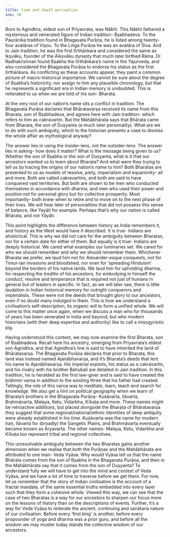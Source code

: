```yaml
---
title: time and depth perception
sno: 38
---
```


Born to Agnidhra, eldest son of Priyavrata, was Nābhi. This Nābhi fathered a mysterious and venerated figure of Indian tradition- Ṛṣabhadeva. To the Paurāṇika tradition found in Bhagavata Purāṇa, he is listed among twenty-four avatāras of Viṣṇu. To the Liṅga Purāṇa he was an avatāra of Śiva. And to Jain tradition, he was the first tīrthāṅkara and considered the same as Ikṣvāku, founder of the Aikṣvāku dynasty that much later birthed Rāma. Dr. Radhakrishnan found Ṛṣabha the tīrthāṅkara’s name in the Yajurveda, and also considered the Bhagavata Purāṇa to endorse his status as the first tīrthāṅkara. As conflicting as these accounts appear, they paint a common picture of macro-historical importance. We cannot be sure about the degree of Ṛṣabha’s historicity, nor assign to him any plausible chronology, but that he represents a significant era in Indian memory is undoubted. This is reiterated to us when we are told of his son- Bharata.

At the very root of our nation’s name sits a conflict in tradition. The Bhagavata Purāṇa declares that Bhāratavarṣa received its name from this Bharata, son of Ṛṣabhadeva, and agrees here with Jain tradition- which refers to him as cakravartin. But the Mahābhārata says that Bhārata came from Bharata, the son of Duṣyanta (a much later personality). What are we to do with such ambiguity, which to the historian presents a case to dismiss the whole affair as mythological anyway?

The answer lies in using the insider-lens, not the outsider-lens. The answer lies in asking- how does it matter? What is the message being given to us? Whether the son of Ṛṣabha or the son of Duṣyanta, what is it that our ancestors wanted us to learn about Bharata? And what were they trying to tell us by tracing the origins of our nation’s name to him? Both Bharatas are presented to us as models of resolve, piety, imperialism and equanimity- all and more. Both are called cakravartins, and both are said to have conquered vast territories. But both are shown to be men who conducted themselves in accordance with dharma, and men who used their power and position not for personal glory but for collective prosperity. Most importantly- both knew when to retire and to move on to the next phase of their lives. We will hear later of personalities that did not possess this sense of balance, like Yayāti for example. Perhaps that’s why our nation is called Bhārata, and not Yāyāti.

This point highlights the difference between history as India remembers it, and history as the West would have it described. It is true- Indians are ahistorical. This is why we did not care for the ambiguity between Bharatas, nor for a certain date for either of them. But equally is it true- Indians are deeply historical. We cared what examples our luminaries set. We cared for who we should remember and why we should remember them. Whichever Bharata we prefer, we laud him not for Alexander-esque conquests, not for Timur-ian invasions and bloodshed, nor even for ‘spreading Hinduism’ beyond the borders of his native lands. We laud him for upholding dharma, for respecting the *traditio* of his ancestors, for embodying in himself the conduct, resolve and temperance that is required not just of humans in general but of leaders in specific. In fact, as we will later see, there is little laudation in Indian historical memory for outright conquerors and imperialists. These were not the deeds that brought glory to our ancestors, even if no doubt many indulged in them. This is how we understand a civilisation’s self-description, its organic will to form a unified whole. We will come to this matter once again, when we discuss a man who for thousands of years has been venerated in India and beyond, but who modern historians (with their deep expertise and authority) like to call a misogynistic pig.

Having understood this context, we may now examine the first Bharata, son of Ṛṣabhadeva. Recall here his ancestry, emerging from Priyavrata’s eldest son Agnidhra, and that Agnidhra’s line is said to have inherited the land of Bhāratavarṣa. The Bhagavata Purāṇa declares that prior to Bharata, this land was instead named Ajanābhavarṣa, and it’s Bharata’s deeds that lent his name to Ajanābhavarṣa. His imperial exploits, his status as a cakravartin, and his rivalry with his brother Bahubali are detailed in Jain tradition. In this tradition, he is heralded as the first law-giver and is said to have created the brāhmin varṇa in addition to the existing three that his father had created. Tellingly, the role of this varṇa was to meditate, learn, teach and search for knowledge. We also get a hint on political geography when we learn of Bharata’s brothers in the Bhagavata Purāṇa- Kuśāvarta, Ilāvarta, Brahmāvarta, Malaya, Ketu, Vidarbha, Kīkaṭa and more. These names might be retroactive additions, but placed alongside the Bharata of Bhāratavarṣa they suggest that some regional/national/ethnic identities of deep antiquity were already established in his time. Kuśāvarta was the name for modern Iran, Ilāvarta for (broadly) the Gangetic Plains, and Brahmāvarta eventually became known as Āryavarta. The other names- Malaya, Ketu, Vidarbha and Kīkaṭa too represent tribal and regional collectives.

This unresolvable ambiguity between the two Bharatas gains another dimension when we realise that both the Purāṇas and the Mahābhārata are attributed to one man- Veda Vyāsa. Why would Vyāsa tell us that the name Bhārata comes from the son of Ṛṣabha in the Bhagavata Purāṇa, and then in the Mahābhārata say that it comes from the son of Duṣyanta? To understand fully we will have to get into the mind and context of Veda Vyāsa, and we have a lot of time to traverse before we get there. For now, let us remember that the story of Indian civilisation is the account of a fractal maṇḍala, of the same essential truths embedded into every layer such that they form a cohesive whole. Viewed this way, we can see that the case of two Bharatas is a way for our ancestors to sharpen our focus more on the lessons of history than on the descriptions of events. Further, it’s a way for Veda Vyāsa to reiterate the ancient, continuing and sanātana nature of our civilisation. Before every ‘first king’ is another, before every propounder of yoga and dharma was a prior guru, and before all the wisdom we may muster today stands the collective wisdom of our ancestors.